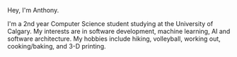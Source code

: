 Hey, I'm Anthony.

I'm a 2nd year Computer Science student studying at the University of Calgary. 
My interests are in software development, machine learning, AI and software architecture.
My hobbies include hiking, volleyball, working out, cooking/baking, and 3-D printing.





<!---
anthonyych4n/anthonyych4n is a ✨ special ✨ repository because its `README.md` (this file) appears on your GitHub profile.
You can click the Preview link to take a look at your changes.
--->
